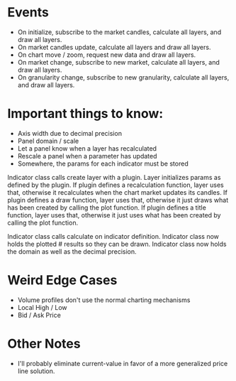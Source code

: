 # Events

* On initialize, subscribe to the market candles, calculate all layers, and draw all layers.
* On market candles update, calculate all layers and draw all layers.
* On chart move / zoom, request new data and draw all layers.
* On market change, subscribe to new market, calculate all layers, and draw all layers.
* On granularity change, subscribe to new granularity, calculate all layers, and draw all layers.


# Important things to know:

* Axis width due to decimal precision
* Panel domain / scale
* Let a panel know when a layer has recalculated
* Rescale a panel when a parameter has updated
* Somewhere, the params for each indicator must be stored


Indicator class calls create layer with a plugin.
Layer initializes params as defined by the plugin.
If plugin defines a recalculation function, layer uses that, otherwise it recalculates when the chart market updates its candles.
If plugin defines a draw function, layer uses that, otherwise it just draws what has been created by calling the plot function.
If plugin defines a title function, layer uses that, otherwise it just uses what has been created by calling the plot function.

Indicator class calls calculate on indicator definition.
Indicator class now holds the plotted # results so they can be drawn.
Indicator class now holds the domain as well as the decimal precision.


# Weird Edge Cases

* Volume profiles don't use the normal charting mechanisms
* Local High / Low
* Bid / Ask Price


# Other Notes

* I'll probably eliminate current-value in favor of a more generalized price line solution.


